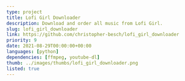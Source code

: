 ```yaml
---
type: project
title: Lofi Girl Downloader
description: Download and order all music from Lofi Girl.
slug: lofi_girl_downloader
link: https://github.com/christopher-besch/lofi_girl_downloader
priority: 9
date: 2021-08-29T00:00:00+00:00
languages: [python]
dependencies: [ffmpeg, youtube-dl]
thumb: ../images/thumbs/lofi_girl_downloader.png
listed: true
---
```


